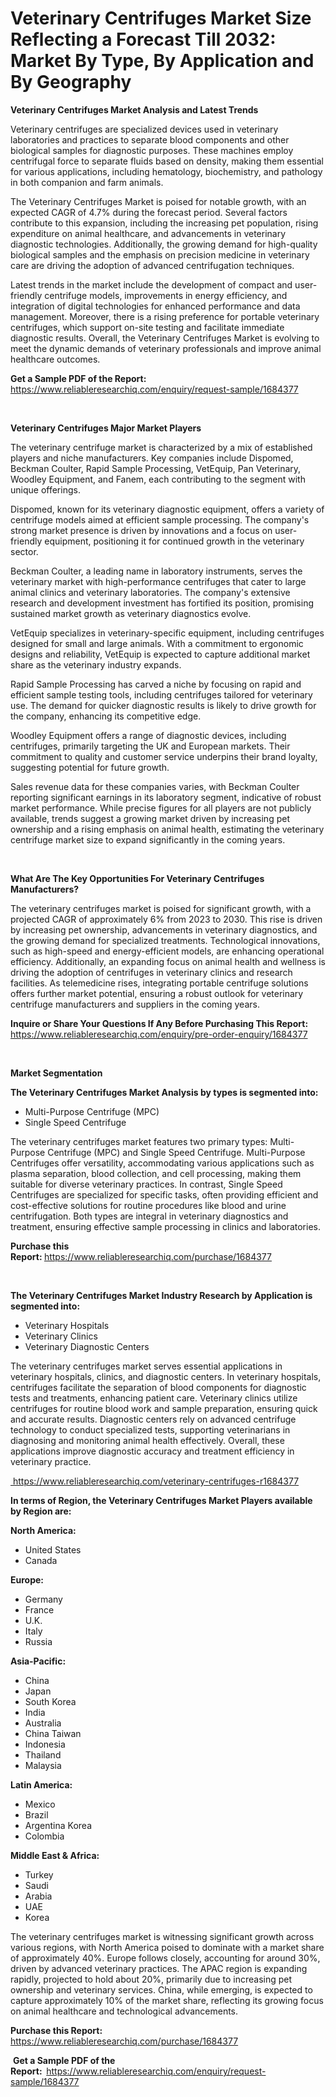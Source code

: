 <p><h1>Veterinary Centrifuges Market Size Reflecting a Forecast Till 2032: Market By Type, By Application and By Geography</h1></p><p><strong>Veterinary Centrifuges Market Analysis and Latest Trends</strong></p>
<p><p>Veterinary centrifuges are specialized devices used in veterinary laboratories and practices to separate blood components and other biological samples for diagnostic purposes. These machines employ centrifugal force to separate fluids based on density, making them essential for various applications, including hematology, biochemistry, and pathology in both companion and farm animals.</p><p>The Veterinary Centrifuges Market is poised for notable growth, with an expected CAGR of 4.7% during the forecast period. Several factors contribute to this expansion, including the increasing pet population, rising expenditure on animal healthcare, and advancements in veterinary diagnostic technologies. Additionally, the growing demand for high-quality biological samples and the emphasis on precision medicine in veterinary care are driving the adoption of advanced centrifugation techniques.</p><p>Latest trends in the market include the development of compact and user-friendly centrifuge models, improvements in energy efficiency, and integration of digital technologies for enhanced performance and data management. Moreover, there is a rising preference for portable veterinary centrifuges, which support on-site testing and facilitate immediate diagnostic results. Overall, the Veterinary Centrifuges Market is evolving to meet the dynamic demands of veterinary professionals and improve animal healthcare outcomes.</p></p>
<p><strong>Get a Sample PDF of the Report:&nbsp;</strong> <a href="https://www.reliableresearchiq.com/enquiry/request-sample/1684377?utm_campaign=3705&utm_medium=2&utm_source=Github&utm_content=ia&utm_term=16042025&utm_id=veterinary-centrifuges">https://www.reliableresearchiq.com/enquiry/request-sample/1684377</a></p>
<p>&nbsp;</p>
<p><strong>Veterinary Centrifuges Major Market Players</strong></p>
<p><p>The veterinary centrifuge market is characterized by a mix of established players and niche manufacturers. Key companies include Dispomed, Beckman Coulter, Rapid Sample Processing, VetEquip, Pan Veterinary, Woodley Equipment, and Fanem, each contributing to the segment with unique offerings.</p><p>Dispomed, known for its veterinary diagnostic equipment, offers a variety of centrifuge models aimed at efficient sample processing. The company's strong market presence is driven by innovations and a focus on user-friendly equipment, positioning it for continued growth in the veterinary sector.</p><p>Beckman Coulter, a leading name in laboratory instruments, serves the veterinary market with high-performance centrifuges that cater to large animal clinics and veterinary laboratories. The company's extensive research and development investment has fortified its position, promising sustained market growth as veterinary diagnostics evolve.</p><p>VetEquip specializes in veterinary-specific equipment, including centrifuges designed for small and large animals. With a commitment to ergonomic designs and reliability, VetEquip is expected to capture additional market share as the veterinary industry expands.</p><p>Rapid Sample Processing has carved a niche by focusing on rapid and efficient sample testing tools, including centrifuges tailored for veterinary use. The demand for quicker diagnostic results is likely to drive growth for the company, enhancing its competitive edge.</p><p>Woodley Equipment offers a range of diagnostic devices, including centrifuges, primarily targeting the UK and European markets. Their commitment to quality and customer service underpins their brand loyalty, suggesting potential for future growth.</p><p>Sales revenue data for these companies varies, with Beckman Coulter reporting significant earnings in its laboratory segment, indicative of robust market performance. While precise figures for all players are not publicly available, trends suggest a growing market driven by increasing pet ownership and a rising emphasis on animal health, estimating the veterinary centrifuge market size to expand significantly in the coming years.</p></p>
<p>&nbsp;</p>
<p><strong>What Are The Key Opportunities For Veterinary Centrifuges Manufacturers?</strong></p>
<p><p>The veterinary centrifuges market is poised for significant growth, with a projected CAGR of approximately 6% from 2023 to 2030. This rise is driven by increasing pet ownership, advancements in veterinary diagnostics, and the growing demand for specialized treatments. Technological innovations, such as high-speed and energy-efficient models, are enhancing operational efficiency. Additionally, an expanding focus on animal health and wellness is driving the adoption of centrifuges in veterinary clinics and research facilities. As telemedicine rises, integrating portable centrifuge solutions offers further market potential, ensuring a robust outlook for veterinary centrifuge manufacturers and suppliers in the coming years.</p></p>
<p><strong>Inquire or Share Your Questions If Any Before Purchasing This Report:</strong> <a href="https://www.reliableresearchiq.com/enquiry/pre-order-enquiry/1684377?utm_campaign=3705&utm_medium=2&utm_source=Github&utm_content=ia&utm_term=16042025&utm_id=veterinary-centrifuges">https://www.reliableresearchiq.com/enquiry/pre-order-enquiry/1684377</a></p>
<p>&nbsp;</p>
<p><strong>Market Segmentation</strong></p>
<p><strong>The Veterinary Centrifuges Market Analysis by types is segmented into:</strong></p>
<p><ul><li>Multi-Purpose Centrifuge (MPC)</li><li>Single Speed Centrifuge</li></ul></p>
<p><p>The veterinary centrifuges market features two primary types: Multi-Purpose Centrifuge (MPC) and Single Speed Centrifuge. Multi-Purpose Centrifuges offer versatility, accommodating various applications such as plasma separation, blood collection, and cell processing, making them suitable for diverse veterinary practices. In contrast, Single Speed Centrifuges are specialized for specific tasks, often providing efficient and cost-effective solutions for routine procedures like blood and urine centrifugation. Both types are integral in veterinary diagnostics and treatment, ensuring effective sample processing in clinics and laboratories.</p></p>
<p><strong>Purchase this Report:&nbsp;</strong><a href="https://www.reliableresearchiq.com/purchase/1684377?utm_campaign=3705&utm_medium=2&utm_source=Github&utm_content=ia&utm_term=16042025&utm_id=veterinary-centrifuges">https://www.reliableresearchiq.com/purchase/1684377</a></p>
<p>&nbsp;</p>
<p><strong>The Veterinary Centrifuges Market Industry Research by Application is segmented into:</strong></p>
<p><ul><li>Veterinary Hospitals</li><li>Veterinary Clinics</li><li>Veterinary Diagnostic Centers</li></ul></p>
<p><p>The veterinary centrifuges market serves essential applications in veterinary hospitals, clinics, and diagnostic centers. In veterinary hospitals, centrifuges facilitate the separation of blood components for diagnostic tests and treatments, enhancing patient care. Veterinary clinics utilize centrifuges for routine blood work and sample preparation, ensuring quick and accurate results. Diagnostic centers rely on advanced centrifuge technology to conduct specialized tests, supporting veterinarians in diagnosing and monitoring animal health effectively. Overall, these applications improve diagnostic accuracy and treatment efficiency in veterinary practice.</p></p>
<p><a href="https://www.reliableresearchiq.com/veterinary-centrifuges-r1684377?utm_campaign=3705&utm_medium=2&utm_source=Github&utm_content=ia&utm_term=16042025&utm_id=veterinary-centrifuges">&nbsp;https://www.reliableresearchiq.com/veterinary-centrifuges-r1684377</a></p>
<p><strong>In terms of Region, the Veterinary Centrifuges Market Players available by Region are:</strong></p>
<p>
    <p> <strong> North America: </strong>
        <ul>
            <li>United States</li>
            <li>Canada</li>
        </ul>
        </p> 
    <p> <strong> Europe: </strong>
        <ul>
            <li>Germany</li>
            <li>France</li>
            <li>U.K.</li>
            <li>Italy</li>
            <li>Russia</li>
        </ul>
        </p> 
    <p> <strong> Asia-Pacific: </strong>
        <ul>
            <li>China</li>
            <li>Japan</li>
            <li>South Korea</li>
            <li>India</li>
            <li>Australia</li>
            <li>China Taiwan</li>
            <li>Indonesia</li>
            <li>Thailand</li>
            <li>Malaysia</li>
        </ul>
        </p> 
    <p> <strong> Latin America: </strong>
        <ul>
            <li>Mexico</li>
            <li>Brazil</li>
            <li>Argentina Korea</li>
            <li>Colombia</li>
        </ul>
        </p> 
    <p> <strong> Middle East & Africa: </strong>
        <ul>
            <li>Turkey</li>
            <li>Saudi</li>
            <li>Arabia</li>
            <li>UAE</li>
            <li>Korea</li>
        </ul>
    </p>
    </p>
<p><p>The veterinary centrifuges market is witnessing significant growth across various regions, with North America poised to dominate with a market share of approximately 40%. Europe follows closely, accounting for around 30%, driven by advanced veterinary practices. The APAC region is expanding rapidly, projected to hold about 20%, primarily due to increasing pet ownership and veterinary services. China, while emerging, is expected to capture approximately 10% of the market share, reflecting its growing focus on animal healthcare and technological advancements.</p></p>
<p><strong>Purchase this Report: </strong><a href="https://www.reliableresearchiq.com/purchase/1684377?utm_campaign=3705&utm_medium=2&utm_source=Github&utm_content=ia&utm_term=16042025&utm_id=veterinary-centrifuges">https://www.reliableresearchiq.com/purchase/1684377</a></p>
<p>&nbsp;<strong>Get a Sample PDF of the Report:&nbsp;&nbsp;</strong><a href="https://www.reliableresearchiq.com/enquiry/request-sample/1684377?utm_campaign=3705&utm_medium=2&utm_source=Github&utm_content=ia&utm_term=16042025&utm_id=veterinary-centrifuges">https://www.reliableresearchiq.com/enquiry/request-sample/1684377</a></p>
<p><strong></strong></p>
<p><p></p><p></p><p></p></p>